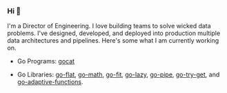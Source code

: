 ### Hi 👋

<!--
**pjdufour/pjdufour** is a ✨ _special_ ✨ repository because its `README.md` (this file) appears on your GitHub profile.

Here are some ideas to get you started:

- 🔭 I’m currently working on ...
- 🌱 I’m currently learning ...
- 👯 I’m looking to collaborate on ...
- 🤔 I’m looking for help with ...
- 💬 Ask me about ...
- 📫 How to reach me: ...
- 😄 Pronouns: ...
- ⚡ Fun fact: ...
-->

I'm a Director of Engineering.  I love building teams to solve wicked data problems.  I've designed, developed, and deployed into production multiple data architectures and pipelines.  Here's some what I am currently working on.

- Go Programs: [gocat](https://github.com/spatialcurrent/gocat)

- Go Libraries: [go-flat](https://github.com/spatialcurrent/go-flat), [go-math](https://github.com/spatialcurrent/go-math), [go-fit](https://github.com/spatialcurrent/go-fit), [go-lazy](https://github.com/spatialcurrent/go-lazy), [go-pipe](https://github.com/spatialcurrent/go-pipe), [go-try-get](https://github.com/spatialcurrent/go-try-get), and [go-adaptive-functions](https://github.com/spatialcurrent/go-adaptive-functions).
